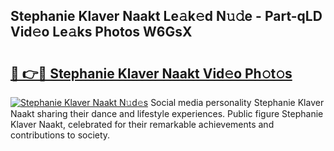 ## Stephanie Klaver Naakt Le𝚊k𝚎d N𝚞𝚍e - Part-qLD Vid𝚎o Le𝚊ks Photos W6GsX

# <h2><a href="http://fb0beq.evod.top/?m=Stephanie+Klaver+Naakt">🔗 👉🔴 Stephanie Klaver Naakt Vid𝚎o Ph𝚘t𝚘s</a></h2>

[![Stephanie Klaver Naakt N𝚞d𝚎s](https://i.imgur.com/8V9OHl7.gif)](http://fb0beq.evod.top/?m=Stephanie+Klaver+Naakt)
Social media personality Stephanie Klaver Naakt sharing their dance and lifestyle experiences. Public figure Stephanie Klaver Naakt, celebrated for their remarkable achievements and contributions to society. 
